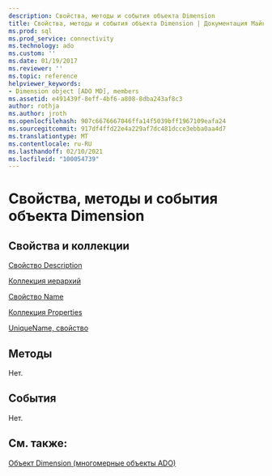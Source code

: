 ```yaml
---
description: Свойства, методы и события объекта Dimension
title: Свойства, методы и события объекта Dimension | Документация Майкрософт
ms.prod: sql
ms.prod_service: connectivity
ms.technology: ado
ms.custom: ''
ms.date: 01/19/2017
ms.reviewer: ''
ms.topic: reference
helpviewer_keywords:
- Dimension object [ADO MD], members
ms.assetid: e491439f-8eff-4bf6-a808-8dba243af8c3
author: rothja
ms.author: jroth
ms.openlocfilehash: 907c6676667046ffa14f5039bff1967109eafa24
ms.sourcegitcommit: 917df4ffd22e4a229af7dc481dcce3ebba0aa4d7
ms.translationtype: MT
ms.contentlocale: ru-RU
ms.lasthandoff: 02/10/2021
ms.locfileid: "100054739"
---
```

# <a name="dimension-object-properties-methods-and-events"></a>Свойства, методы и события объекта Dimension
## <a name="propertiescollections"></a>Свойства и коллекции  
 [Свойство Description](./description-property-ado-md.md)  
  
 [Коллекция иерархий](./hierarchies-collection-ado-md.md)  
  
 [Свойство Name](./name-property-ado-md.md)  
  
 [Коллекция Properties](../ado-api/properties-collection-ado.md)  
  
 [UniqueName, свойство](./uniquename-property-ado-md.md)  
  
## <a name="methods"></a>Методы  
 Нет.  
  
## <a name="events"></a>События  
 Нет.  
  
## <a name="see-also"></a>См. также:  
 [Объект Dimension (многомерные объекты ADO)](./dimension-object-ado-md.md)
